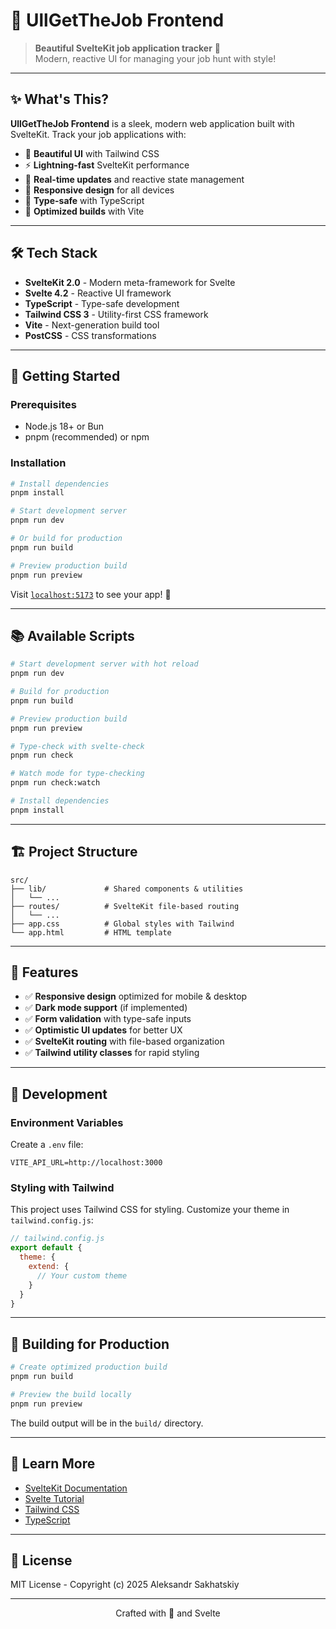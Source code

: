 # 💼 UllGetTheJob Frontend

> **Beautiful SvelteKit job application tracker** 🎨  
> Modern, reactive UI for managing your job hunt with style!

---

## ✨ What's This?

**UllGetTheJob Frontend** is a sleek, modern web application built with SvelteKit. Track your job applications with:

- 🎨 **Beautiful UI** with Tailwind CSS
- ⚡ **Lightning-fast** SvelteKit performance
- 🔄 **Real-time updates** and reactive state management
- 📱 **Responsive design** for all devices
- 🎯 **Type-safe** with TypeScript
- 🚀 **Optimized builds** with Vite

---

## 🛠️ Tech Stack

- **SvelteKit 2.0** - Modern meta-framework for Svelte
- **Svelte 4.2** - Reactive UI framework
- **TypeScript** - Type-safe development
- **Tailwind CSS 3** - Utility-first CSS framework
- **Vite** - Next-generation build tool
- **PostCSS** - CSS transformations

---

## 🚀 Getting Started

### Prerequisites

- Node.js 18+ or Bun
- pnpm (recommended) or npm

### Installation

```bash
# Install dependencies
pnpm install

# Start development server
pnpm run dev

# Or build for production
pnpm run build

# Preview production build
pnpm run preview
```

Visit [`localhost:5173`](http://localhost:5173) to see your app! 🎉

---

## 📚 Available Scripts

```bash
# Start development server with hot reload
pnpm run dev

# Build for production
pnpm run build

# Preview production build
pnpm run preview

# Type-check with svelte-check
pnpm run check

# Watch mode for type-checking
pnpm run check:watch

# Install dependencies
pnpm install
```

---

## 🏗️ Project Structure

```
src/
├── lib/             # Shared components & utilities
│   └── ...
├── routes/          # SvelteKit file-based routing
│   └── ...
├── app.css          # Global styles with Tailwind
└── app.html         # HTML template
```

---

## 🎨 Features

- ✅ **Responsive design** optimized for mobile & desktop
- ✅ **Dark mode support** (if implemented)
- ✅ **Form validation** with type-safe inputs
- ✅ **Optimistic UI updates** for better UX
- ✅ **SvelteKit routing** with file-based organization
- ✅ **Tailwind utility classes** for rapid styling

---

## 🧪 Development

### Environment Variables

Create a `.env` file:

```env
VITE_API_URL=http://localhost:3000
```

### Styling with Tailwind

This project uses Tailwind CSS for styling. Customize your theme in `tailwind.config.js`:

```js
// tailwind.config.js
export default {
  theme: {
    extend: {
      // Your custom theme
    }
  }
}
```

---

## 🚀 Building for Production

```bash
# Create optimized production build
pnpm run build

# Preview the build locally
pnpm run preview
```

The build output will be in the `build/` directory.

---

## 📖 Learn More

- [SvelteKit Documentation](https://kit.svelte.dev/docs)
- [Svelte Tutorial](https://svelte.dev/tutorial)
- [Tailwind CSS](https://tailwindcss.com/docs)
- [TypeScript](https://www.typescriptlang.org)

---

## 📄 License

MIT License - Copyright (c) 2025 Aleksandr Sakhatskiy

---

<div align="center">
  Crafted with 💚 and Svelte
</div>

